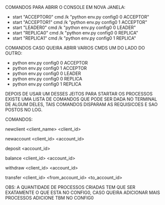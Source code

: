 COMANDOS PARA ABRIR O CONSOLE EM NOVA JANELA:

- start "ACCEPTOR0" cmd /k "python env.py config0 0 ACCEPTOR"
- start "ACCEPTOR1" cmd /k "python env.py config0 1 ACCEPTOR"
- start "LEADER0" cmd /k "python env.py config0 0 LEADER"
- start "REPLICA0" cmd /k "python env.py config0 0 REPLICA"
- start "REPLICA1" cmd /k "python env.py config0 1 REPLICA"

COMANDOS CASO QUEIRA ABRIR VARIOS CMDS UM DO LADO DO OUTRO:

- python env.py config0 0 ACCEPTOR
- python env.py config0 1 ACCEPTOR
- python env.py config0 0 LEADER
- python env.py config0 0 REPLICA
- python env.py config0 1 REPLICA

DEPOIS DE USAR UM DESSES JEITOS PARA STARTAR OS PROCESSOS EXISTE UMA LISTA DE COMANDOS QUE PODE SER DADA NO TERMINAL DE ALGUM DELES, TAIS COMANDOS
DISPARAM AS REQUISICOES E SAO POSTOS NO LOG.

COMANDOS:

newclient <client_name> <client_id>

newaccount <client_id> <account_id>

deposit <account_id> <amount>

balance <client_id> <account_id>

withdraw <client_id> <account_id> <amount>

transfer <client_id> <from_account_id> <to_account_id> <amount>

OBS: A QUANTIDADE DE PROCESSOS CRIADAS TEM QUE SER EXATAMENTE O QUE ESTA NO CONFIG0, CASO QUEIRA ADICIONAR MAIS PROCESSOS ADICIONE TBM NO CONFIG0
